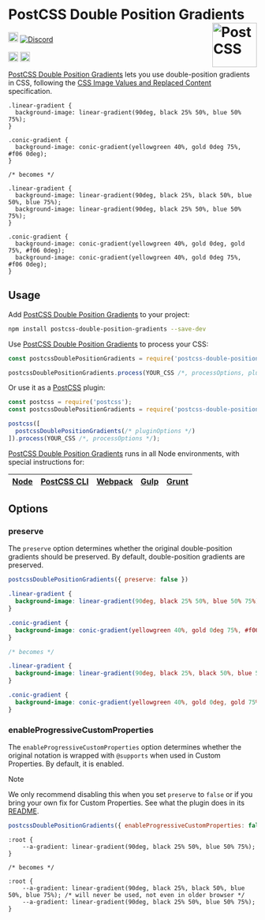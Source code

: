 # PostCSS Double Position Gradients [<img src="https://postcss.github.io/postcss/logo.svg" alt="PostCSS" width="90" height="90" align="right">][postcss]

[<img alt="NPM Version" src="https://img.shields.io/npm/v/postcss-double-position-gradients.svg" height="20">][npm-url]
[<img alt="Discord" src="https://shields.io/badge/Discord-5865F2?logo=discord&logoColor=white">][discord]
<br><br>
[<img alt="Baseline Status" src="https://cssdb.org/images/badges-baseline/double-position-gradients.svg" height="20">][css-url]
[<img alt="CSS Standard Status" src="https://cssdb.org/images/badges/double-position-gradients.svg" height="20">][css-url]

[PostCSS Double Position Gradients] lets you use double-position gradients in
CSS, following the [CSS Image Values and Replaced Content] specification.

```pcss
.linear-gradient {
  background-image: linear-gradient(90deg, black 25% 50%, blue 50% 75%);
}

.conic-gradient {
  background-image: conic-gradient(yellowgreen 40%, gold 0deg 75%, #f06 0deg);
}

/* becomes */

.linear-gradient {
  background-image: linear-gradient(90deg, black 25%, black 50%, blue 50%, blue 75%);
  background-image: linear-gradient(90deg, black 25% 50%, blue 50% 75%);
}

.conic-gradient {
  background-image: conic-gradient(yellowgreen 40%, gold 0deg, gold 75%, #f06 0deg);
  background-image: conic-gradient(yellowgreen 40%, gold 0deg 75%, #f06 0deg);
}
```

## Usage

Add [PostCSS Double Position Gradients] to your project:

```bash
npm install postcss-double-position-gradients --save-dev
```

Use [PostCSS Double Position Gradients] to process your CSS:

```js
const postcssDoublePositionGradients = require('postcss-double-position-gradients');

postcssDoublePositionGradients.process(YOUR_CSS /*, processOptions, pluginOptions */);
```

Or use it as a [PostCSS] plugin:

```js
const postcss = require('postcss');
const postcssDoublePositionGradients = require('postcss-double-position-gradients');

postcss([
  postcssDoublePositionGradients(/* pluginOptions */)
]).process(YOUR_CSS /*, processOptions */);
```

[PostCSS Double Position Gradients] runs in all Node environments, with special instructions for:

| [Node](INSTALL.md#node) | [PostCSS CLI](INSTALL.md#postcss-cli) | [Webpack](INSTALL.md#webpack) | [Gulp](INSTALL.md#gulp) | [Grunt](INSTALL.md#grunt) |
| --- | --- | --- | --- | --- |

## Options

### preserve

The `preserve` option determines whether the original double-position gradients
should be preserved. By default, double-position gradients are preserved.

```js
postcssDoublePositionGradients({ preserve: false })
```

```css
.linear-gradient {
  background-image: linear-gradient(90deg, black 25% 50%, blue 50% 75%);
}

.conic-gradient {
  background-image: conic-gradient(yellowgreen 40%, gold 0deg 75%, #f06 0deg);
}

/* becomes */

.linear-gradient {
  background-image: linear-gradient(90deg, black 25%, black 50%, blue 50%, blue 75%);
}

.conic-gradient {
  background-image: conic-gradient(yellowgreen 40%, gold 0deg, gold 75%, #f06 0deg);
}
```

### enableProgressiveCustomProperties

The `enableProgressiveCustomProperties` option determines whether the original notation
is wrapped with `@supports` when used in Custom Properties. By default, it is enabled.

> [!NOTE]
> We only recommend disabling this when you set `preserve` to `false` or if you bring your own fix for Custom Properties. See what the plugin does in its [README](https://github.com/csstools/postcss-plugins/tree/main/plugins/postcss-progressive-custom-properties#readme).

```js
postcssDoublePositionGradients({ enableProgressiveCustomProperties: false })
```

```pcss
:root {
	--a-gradient: linear-gradient(90deg, black 25% 50%, blue 50% 75%);
}

/* becomes */

:root {
	--a-gradient: linear-gradient(90deg, black 25%, black 50%, blue 50%, blue 75%); /* will never be used, not even in older browser */
	--a-gradient: linear-gradient(90deg, black 25% 50%, blue 50% 75%);
}
```

[css-url]: https://cssdb.org/#double-position-gradients
[discord]: https://discord.gg/bUadyRwkJS
[npm-url]: https://www.npmjs.com/package/postcss-double-position-gradients

[CSS Image Values and Replaced Content]: https://www.w3.org/TR/css-images-4/#color-stop-syntax
[PostCSS]: https://github.com/postcss/postcss
[PostCSS Double Position Gradients]: https://github.com/csstools/postcss-plugins/tree/main/plugins/postcss-double-position-gradients
